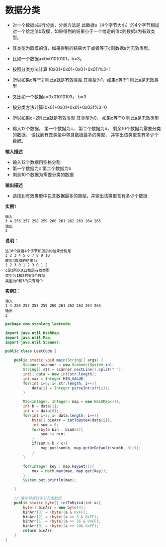 # 数据分类

- 对一个数据a进行分类，分类方法是 此数据a（4个字节大小）的4个字节相加对一个给定值b取模，如果得到的结果小于一个给定的值c则数据a为有效类型。
- 其类型为取模的值，如果得到的结果大于或者等于c则数据a为无效类型。
- 比如一个数据a=0x01010101，b=3。
- 按照分类方法计算  (0x01+0x01+0x01+0x01)%3=1
- 所以如果c等于2 则此a就是有效类型  其类型为1，如果c等于1 则此a是无效类型
-  又比如一个数据a=0x01010103， b=3
-  按分类方法计算(0x01+0x01+0x01+0x03)%3=0
- 所以如果c=2则此a就是有效类型  其类型为0， 如果c等于0 则此a是无效类型

- 输入12个数据，  第一个数据为c，  第二个数据为b， 剩余10个数据为需要分类的数据， 请找到有效类型中包含数据最多的类型， 并输出该类型含有多少个数据。


 **输入描述**

- 输入12个数据用空格分割
-  第一个数据为c  第二个数据为b
-  剩余10个数据为需要分类的数据

 **输出描述**

- 请找到有效类型中包含数据最多的类型，并输出该类型含有多少个数据

 **实例1**

```
输入
3 4 256 257 258 259 260 261 262 263 264 265
输出
3
```

**说明：**

```
这10个数据4个字节相加后的结果分别是
1 2 3 4 5 6 7 8 9 10
故对4取模的结果为
1 2 3 0 1 2 3 0 1 2
c是3所以012都是有效类型
类型为1和2的有3个数据
类型为0和3的只有两个
```

**实例2：**

```
输入
1 4 256 257 258 259 260 261 262 263 264 265
输出
2
```

```java
package com.stanlong.leetcode;

import java.util.HashMap;
import java.util.Map;
import java.util.Scanner;

public class LeetCode {

    public static void main(String[] args) {
        Scanner scanner = new Scanner(System.in);
        String[] str = scanner.nextLine().split(" ");
        int[] data = new int[str.length];
        int max = Integer.MIN_VALUE;
        for(int i=0; i< str.length; i++){
            data[i] = Integer.parseInt(str[i]);
        }

        Map<Integer, Integer> map = new HashMap<>();
        int b = data[1];
        int c = data[0];
        for(int i=2; i< data.length; i++){
            byte[] binArr = intToByte4(data[i]);
            int sum = 0;
            for(byte bin : binArr){
                sum += bin;
            }
            if(sum % b < c){
                map.put(sum%b, map.getOrDefault(sum%b, 0)+1);
            }
        }

        for(Integer key : map.keySet()){
            max = Math.max(max, map.get(key));
        }
        System.out.println(max);

    }

    // 数字转成四字节长度数组
    public static byte[] intToByte4(int a){
        byte[] binArr = new byte[4];
        binArr[3] = (byte)(a & 0xFF);
        binArr[2] = (byte)(a >> 8 & 0xFF);
        binArr[1] = (byte)(a >> 16 & 0xFF);
        binArr[0] = (byte)(a >> 24& 0xFF);
        return binArr;
    }
}
```

